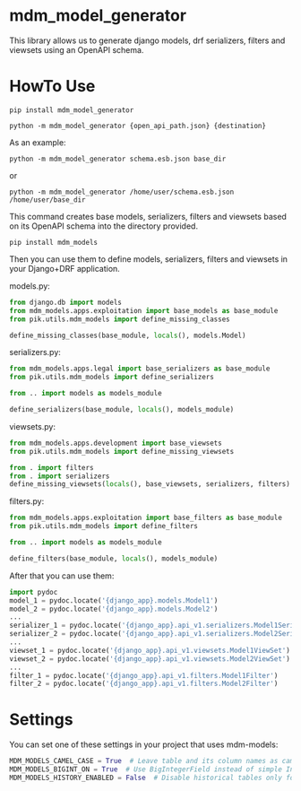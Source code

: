 # mdm_model_generator

This library allows us to generate django models, drf serializers, filters and viewsets using an OpenAPI schema.

# HowTo Use #
```shell
pip install mdm_model_generator

python -m mdm_model_generator {open_api_path.json} {destination}
```
    
    
As an example:
```shell
python -m mdm_model_generator schema.esb.json base_dir
```

or 

```shell
python -m mdm_model_generator /home/user/schema.esb.json /home/user/base_dir
```

This command creates base models, serializers, filters and viewsets based on its OpenAPI schema into the directory provided.

```shell
pip install mdm_models
```

Then you can use them to define models, serializers, filters and viewsets in your Django+DRF application.

models.py:

```python
from django.db import models
from mdm_models.apps.exploitation import base_models as base_module
from pik.utils.mdm_models import define_missing_classes

define_missing_classes(base_module, locals(), models.Model)
```

serializers.py:

```python
from mdm_models.apps.legal import base_serializers as base_module
from pik.utils.mdm_models import define_serializers

from .. import models as models_module

define_serializers(base_module, locals(), models_module)
```

viewsets.py:

```python
from mdm_models.apps.development import base_viewsets
from pik.utils.mdm_models import define_missing_viewsets

from . import filters
from . import serializers
define_missing_viewsets(locals(), base_viewsets, serializers, filters)
```

filters.py:

```python
from mdm_models.apps.exploitation import base_filters as base_module
from pik.utils.mdm_models import define_filters

from .. import models as models_module

define_filters(base_module, locals(), models_module)
```

After that you can use them:

```python
import pydoc
model_1 = pydoc.locate('{django_app}.models.Model1')
model_2 = pydoc.locate('{django_app}.models.Model2')
...
serializer_1 = pydoc.locate('{django_app}.api_v1.serializers.Model1Serializer')
serializer_2 = pydoc.locate('{django_app}.api_v1.serializers.Model2Serializer')
...
viewset_1 = pydoc.locate('{django_app}.api_v1.viewsets.Model1ViewSet')
viewset_2 = pydoc.locate('{django_app}.api_v1.viewsets.Model2ViewSet')
...
filter_1 = pydoc.locate('{django_app}.api_v1.filters.Model1Filter')
filter_2 = pydoc.locate('{django_app}.api_v1.filters.Model2Filter')
```

# Settings #

You can set one of these settings in your project that uses mdm-models:

```python
MDM_MODELS_CAMEL_CASE = True  # Leave table and its column names as camelCase ones.
MDM_MODELS_BIGINT_ON = True  # Use BigIntegerField instead of simple IntegerField in your models.
MDM_MODELS_HISTORY_ENABLED = False  # Disable historical tables only for mdm_models (removes them if exist).
```
